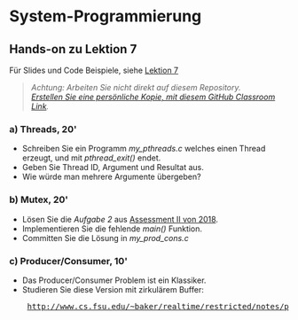 # System-Programmierung
## Hands-on zu Lektion 7
Für Slides und Code Beispiele, siehe [Lektion 7](../../../fhnw-syspr/blob/master/07/README.md)

> *Achtung: Arbeiten Sie nicht direkt auf diesem Repository.*<br/>
> *[Erstellen Sie eine persönliche Kopie, mit diesem GitHub Classroom Link](https://classroom.github.com/a/TODO).*

### a) Threads, 20'
* Schreiben Sie ein Programm *my_pthreads.c* welches einen Thread erzeugt, und mit *pthread_exit()* endet.
* Geben Sie Thread ID, Argument und Resultat aus.
* Wie würde man mehrere Argumente übergeben?

### b) Mutex, 20'
* Lösen Sie die _Aufgabe 2_ aus [Assessment II von 2018](http://www.tamberg.org/fhnw/2018/Syspr14Assessment2.pdf).
* Implementieren Sie die fehlende _main()_ Funktion.
* Committen Sie die Lösung in _my_prod_cons.c_

### c) Producer/Consumer, 10'
* Das Producer/Consumer Problem ist ein Klassiker.
* Studieren Sie diese Version mit zirkulärem Buffer:<pre>
http://www.cs.fsu.edu/~baker/realtime/restricted/notes/prodcons.html</pre>
